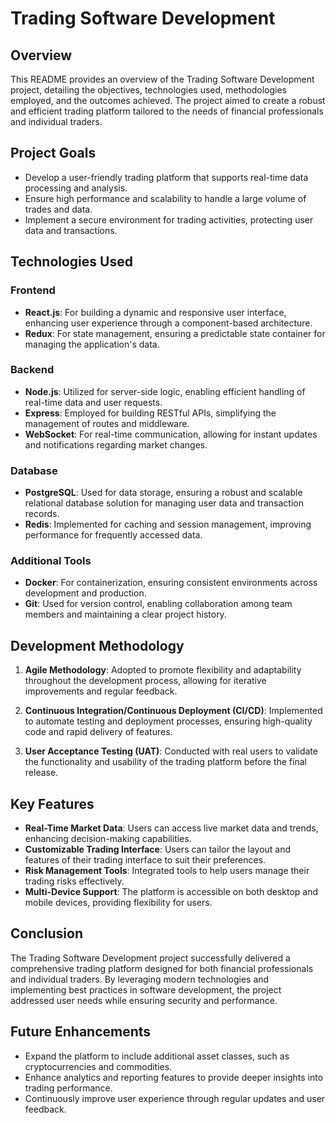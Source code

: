# Trading Software Development

## Overview

This README provides an overview of the Trading Software Development project, detailing the objectives, technologies used, methodologies employed, and the outcomes achieved. The project aimed to create a robust and efficient trading platform tailored to the needs of financial professionals and individual traders.

## Project Goals

- Develop a user-friendly trading platform that supports real-time data processing and analysis.
- Ensure high performance and scalability to handle a large volume of trades and data.
- Implement a secure environment for trading activities, protecting user data and transactions.

## Technologies Used

### Frontend

- **React.js**: For building a dynamic and responsive user interface, enhancing user experience through a component-based architecture.
- **Redux**: For state management, ensuring a predictable state container for managing the application's data.

### Backend

- **Node.js**: Utilized for server-side logic, enabling efficient handling of real-time data and user requests.
- **Express**: Employed for building RESTful APIs, simplifying the management of routes and middleware.
- **WebSocket**: For real-time communication, allowing for instant updates and notifications regarding market changes.

### Database

- **PostgreSQL**: Used for data storage, ensuring a robust and scalable relational database solution for managing user data and transaction records.
- **Redis**: Implemented for caching and session management, improving performance for frequently accessed data.

### Additional Tools

- **Docker**: For containerization, ensuring consistent environments across development and production.
- **Git**: Used for version control, enabling collaboration among team members and maintaining a clear project history.

## Development Methodology

1. **Agile Methodology**: Adopted to promote flexibility and adaptability throughout the development process, allowing for iterative improvements and regular feedback.
   
2. **Continuous Integration/Continuous Deployment (CI/CD)**: Implemented to automate testing and deployment processes, ensuring high-quality code and rapid delivery of features.
   
3. **User Acceptance Testing (UAT)**: Conducted with real users to validate the functionality and usability of the trading platform before the final release.

## Key Features

- **Real-Time Market Data**: Users can access live market data and trends, enhancing decision-making capabilities.
- **Customizable Trading Interface**: Users can tailor the layout and features of their trading interface to suit their preferences.
- **Risk Management Tools**: Integrated tools to help users manage their trading risks effectively.
- **Multi-Device Support**: The platform is accessible on both desktop and mobile devices, providing flexibility for users.

## Conclusion

The Trading Software Development project successfully delivered a comprehensive trading platform designed for both financial professionals and individual traders. By leveraging modern technologies and implementing best practices in software development, the project addressed user needs while ensuring security and performance.

## Future Enhancements

- Expand the platform to include additional asset classes, such as cryptocurrencies and commodities.
- Enhance analytics and reporting features to provide deeper insights into trading performance.
- Continuously improve user experience through regular updates and user feedback.


